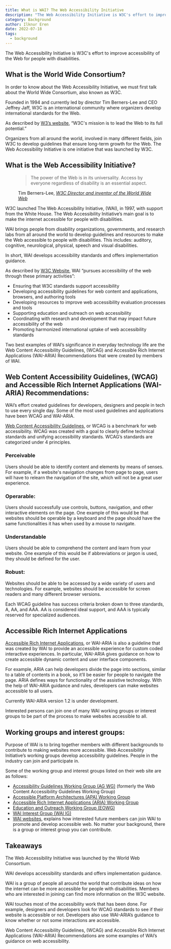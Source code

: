 ```yaml
---
title: What is WAI? The Web Accessibility Initiative
description: "The Web Accessibility Initiative is W3C's effort to improve accessibility of the Web for people with disabilities."
category: Background
author: Ilknur Eren
date: 2022-07-18
tags:
  - background
---
```


The Web Accessibility Initiative is W3C's effort to improve accessibility of the Web for people with disabilities.

## What is the World Wide Consortium?

In order to know about the Web Accessibility Initiative, we must first talk about the World Wide Consortium, also known as W3C.

Founded in 1994 and currently led by director Tim Berners-Lee and CEO Jeffrey Jaff, W3C is an international community where organizers develop international standards for the Web.

As described by [W3’s website](https://www.w3.org/Consortium/), “W3C's mission is to lead the Web to its full potential.”

Organizers from all around the world, involved in many different fields, join W3C to develop guidelines that ensure long-term growth for the Web. The Web Accessibility Initiative is one initiative that was launched by W3C.

## What is the Web Accessibility Initiative?

<figure>
	<blockquote>
	  <p>The power of the Web is in its universality. Access by everyone regardless of disability is an essential aspect.</p>
	</blockquote>
	<figcaption>
	  <p>Tim Berners-Lee, <cite><a href="https://www.w3.org/standards/webdesign/accessibility">W3C Director and inventor of the World Wide Web</a></cite></p>
	</figcaption>
</figure>

W3C launched The Web Accessibility Initiative, (<abbr>WAI</abbr>), in 1997, with support from the White House. The Web Accessibility Initiative’s main goal is to make the internet accessible for people with disabilities.

WAI brings people from disability organizations, governments, and research labs from all around the world to develop guidelines and resources to make the Web accessible to people with disabilities. This includes: auditory, cognitive, neurological, physical, speech and visual disabilities.

In short, WAI develops accessibility standards and offers implementation guidance.

As described by [W3C Website](https://www.w3.org/WAI/about/), WAI “pursues accessibility of the web through these primary activities”:

- Ensuring that W3C standards support accessibility
- Developing accessibility guidelines for web content and applications,
  browsers, and authoring tools
- Developing resources to improve web accessibility evaluation
  processes and tools
- Supporting education and outreach on web accessibility
- Coordinating with research and development that may impact future  
  accessibility of the web
- Promoting harmonized international uptake of web accessibility  
  standards

Two best examples of WAI’s significance in everyday technology life are the Web Content Accessibility Guidelines, (<abbr>WCAG</abbr>) and Accessible Rich Internet Applications (<abbr>WAI-ARIA</abbr>) Recommendations that were created by members of WAI.

## Web Content Accessibility Guidelines, (WCAG) and Accessible Rich Internet Applications (WAI-ARIA) Recommendations:

WAI’s effort created guidelines for developers, designers and people in tech to use every single day. Some of the most used guidelines and applications have been WCAG and WAI-ARIA.

[Web Content Accessibility Guidelines](https://www.w3.org/WAI/standards-guidelines/wcag/), or WCAG is a benchmark for web accessibility. WCAG was created with a goal to clearly define technical standards and unifying accessibility standards. WCAG’s standards are categorized under 4 principles.

### Perceivable

Users should be able to identify content and elements by means of senses. For example, if a website's navigation changes from page to page, users will have to relearn the navigation of the site, which will not be a great user experience.

### Operarable:

Users should successfully use controls, buttons, navigation, and other interactive elements on the page. One example of this would be that websites should be operable by a keyboard and the page should have the same functionalities it has when used by a mouse to navigate.

### Understandable

Users should be able to comprehend the content and learn from your website. One example of this would be if abbreviations or jargon is used, they should be defined for the user.

### Robust:

Websites should be able to be accessed by a wide variety of users and technologies. For example, websites should be accessible for screen readers and many different browser versions.

Each WCAG guideline has success criteria broken down to three standards, A, AA, and AAA. AA is considered ideal support, and AAA is typically reserved for specialized audiences.

## Accessible Rich Internet Applications

[Accessible Rich Internet Applications](https://www.w3.org/WAI/standards-guidelines/aria/), or WAI-ARIA is also a guideline that was created by WAI to provide an accessible experience for custom coded interactive experiences. In particular, WAI-ARIA gives guidance on how to create accessible dynamic content and user interface components.

For example, ARIA can help developers divide the page into sections, similar to a table of contents in a book, so it’ll be easier for people to navigate the page. ARIA defines ways for functionality of the assistive technology. With the help of WAI-ARIA guidance and rules, developers can make websites accessible to all users.

Currently WAI-ARIA version 1.2 is under development.

Interested persons can join one of many WAI working groups or interest groups to be part of the process to make websites accessible to all.

## Working groups and interest groups:

Purpose of WAI is to bring together members with different backgrounds to contribute to making websites more accessible. Web Accessibility Initiative’s working groups develop accessibility guidelines. People in the industry can join and participate in.

Some of the working group and interest groups listed on their web site are as follows:

- [Accessibility Guidelines Working Group (AG WG)](https://www.w3.org/WAI/GL/) (formerly the Web Content Accessibility Guidelines Working Group)
- [Accessible Platform Architectures (APA) Working Group](https://www.w3.org/WAI/APA/)
- [Accessible Rich Internet Applications (ARIA) Working Group](https://www.w3.org/WAI/ARIA/)
- [Education and Outreach Working Group (EOWG)](https://www.w3.org/WAI/about/groups/eowg/)
- [WAI Interest Group (WAI IG)](https://www.w3.org/WAI/about/groups/waiig/)
- [WAI websites](https://www.w3.org/WAI/about/participating/), explains how interested future members can join WAI to promote and develop accessible web. No matter your background, there is a group or interest group you can contribute.

## Takeaways

The Web Accessibility Initiative was launched by the World Web Consortium.

WAI develops accessibility standards and offers implementation guidance.

WAI is a group of people all around the world that contribute ideas on how the internet can be more accessible for people with disabilities. Members who are interested in joining can find more information on the W3C website.

WAI touches most of the accessibility work that has been done. For example, designers and developers look for WCAG standards to see if their website is accessible or not. Developers also use WAI-ARIA’s guidance to know whether or not some interactions are accessible.

Web Content Accessibility Guidelines, (WCAG) and Accessible Rich Internet Applications (WAI-ARIA) Recommendations are some examples of WAI’s guidance on web accessibility.
